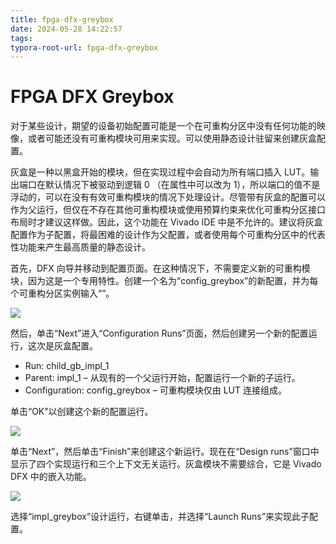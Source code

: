 ```yaml
---
title: fpga-dfx-greybox
date: 2024-05-28 14:22:57
tags:
typora-root-url: fpga-dfx-greybox
---
```


# FPGA DFX Greybox

对于某些设计，期望的设备初始配置可能是一个在可重构分区中没有任何功能的映像，或者可能还没有可重构模块可用来实现。可以使用静态设计驻留来创建灰盒配置。

灰盒是一种以黑盒开始的模块，但在实现过程中会自动为所有端口插入 LUT。输出端口在默认情况下被驱动到逻辑 0 （在属性中可以改为 1），所以端口的值不是浮动的，可以在没有有效可重构模块的情况下处理设计。尽管带有灰盒的配置可以作为父运行，但仅在不存在其他可重构模块或使用预算约束来优化可重构分区接口布局时才建议这样做。因此，这个功能在 Vivado IDE 中是不允许的。建议将灰盒配置作为子配置，将最困难的设计作为父配置，或者使用每个可重构分区中的代表性功能来产生最高质量的静态设计。

首先，DFX 向导并移动到配置页面。在这种情况下，不需要定义新的可重构模块，因为这是一个专用特性。创建一个名为“config_greybox”的新配置，并为每个可重构分区实例输入“<greybox>”。

![](1.png)

然后，单击“Next”进入“Configuration Runs”页面，然后创建另一个新的配置运行，这次是灰盒配置。

- Run: child_gb_impl_1
- Parent: impl_1 – 从现有的一个父运行开始，配置运行一个新的子运行。
- Configuration: config_greybox – 可重构模块仅由 LUT 连接组成。

单击“OK”以创建这个新的配置运行。

![](2.png)

单击“Next”，然后单击“Finish”来创建这个新运行。现在在“Design runs”窗口中显示了四个实现运行和三个上下文无关运行。灰盒模块不需要综合，它是 Vivado DFX 中的嵌入功能。

![](3.png)

选择“impl_greybox”设计运行，右键单击，并选择“Launch Runs”来实现此子配置。